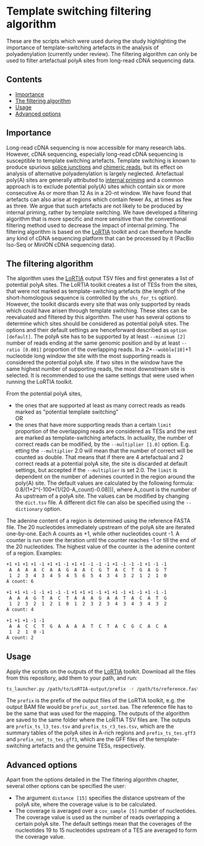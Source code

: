 # Template switching filtering algorithm
These are the scripts which were used during the study highlighting the importance of template-switching artefacts in the analysis of polyadenylation (currently under review).
The filtering algorithm can only be used to filter artefactual polyA sites from long-read cDNA sequencing data.

## Contents

- [Importance](#importance)
- [The filtering algorithm](#algorithm)
- [Usage](#usage)
- [Advanced options](#options)

## <a name="importance"></a>Importance
Long-read cDNA sequencing is now accessible for many research labs. However, cDNA sequencing, especially long-read cDNA sequencing is susceptible to template switching artefacts. Template switching is known to produce spurious [splice junctions] and [chimeric reads], but its effect on analysis of alternative polyadenylation is largely neglected. Artefactual poly(A) sites are generally attributed to [internal priming] and a common approach is to exclude potential poly(A) sites which contain six or more consecutive As or more than 12 As in a 20-nt window. We have found that artefacts can also arise at regions which contain fewer As, at times as few as three. We argue that such artefacts are not likely to be produced by internal priming, rather by template switching. We have developed a filtering algorithm that is more specific and more sensitive than the conventional filtering method used to decrease the impact of internal priming. The filtering algorithm is based on the [LoRTIA] toolkit and can therefore handle any kind of cDNA sequencing platform that can be processed by it (PacBio Iso-Seq or MinION cDNA sequencing data).

## <a name="algorithm"></a>The filtering algorithm
The algorithm uses the [LoRTIA] output TSV files and first generates a list of potential polyA sites. The LoRTIA toolkit creates a list of TESs from the sites, that were not marked as template-switching artefacts (the length of the short-homologous sequence is controlled by the `shs_for_ts` option). However, the toolkit discards every site that was only supported by reads which could have arisen through template switching. These sites can be reevaluated and filtered by this algorithm. The user has several options to determine which sites should be considered as potential polyA sites. The options and their default settings are henceforward described as `option [default]`. The polyA site has to be supported by at least `--minimum [2]` number of reads ending at the same genomic position and by at least `--ratio [0.001]` proportion of the overlapping reads. In a 2*`--wobble[10]`+1 nucleotide long window the site with the most supporting reads is considered the potential polyA site. If two sites in the window have the same highest number of supporting reads, the most downstream site is selected. It is recommended to use the same settings that were used when running the LoRTIA toolkit.

From the potential polyA sites, 
- the ones that are supported at least as many correct reads as reads marked as "potential template switching"  
OR 
- the ones that have more supporting reads than a certain `limit` proportion of the overlapping reads
are considered as TESs and the rest are marked as template-switching artefacts. 
In actuality, the number of correct reads can be modified, by the `--multiplier [1.0]` option. E.g. etting the `--multiplier` 2.0 will mean that the number of correct will be counted as double. That means that if there are 4 artefactual and 2 correct reads at a potential polyA site, the site is discarded at default settings, but accepted if the `--multiplier` is set 2.0. The `limit` is dependent on the number of adenines counted in the region around the poly(A) site. The default values are calculated by the following formula: 0.8/(1+2^(-100*(1/(20-A_count)-0.08))), where A_count is the number of As upstream of a polyA site. The values can be modified by changing the `dict.tsv` file. A different dict file can also be specified using the `--dictionary` option.

The adenine content of a region is determined using the reference FASTA file. The 20 nucleotides immediately upstream of the polyA site are iterated one-by-one. Each A counts as +1, while other nucleotides count -1. A counter is run over the iteration until the counter reaches -1 or till the end of the 20 nucleotides. The highest value of the counter is the adenine content of a region.
Examples:
```txt
+1 +1 +1 +1 -1 +1 +1 -1 +1 +1 -1 -1 -1 +1 -1 -1 -1 +1 -1 -1
 A  A  A  A  C  A  A  G  A  A  C  G  T  A  C  T  G  A  G  T
 1  2  3  4  3  4  5  4  5  6  5  4  3  4  3  2  1  2  1  0
A count: 6

+1 +1 +1 -1 -1 +1 -1 -1 +1 +1 +1 -1 +1 +1 -1 +1 -1 +1 -1 -1
 A  A  A  G  T  A  C  T  A  A  A  G  A  A  T  A  C  A  T  G
 1  2  3  2  1  2  1  0  1  2  3  2  3  4  3  4  3  4  3  2
A count: 4
 
+1 +1 +1 -1 -1 
 A  A  C  C  T  G  A  A  A  A  T  C  T  A  C  G  C  A  C  A
 1  2  1  0 -1
A count: 2
```

## <a name="usage"></a>Usage
Apply the scripts on the outputs of the [LoRTIA] toolkit. 
Download all the files from this repository, add them to your path, and run:
```sh
ts_launcher.py /path/to/LoRTIA-output/prefix -r /path/to/reference.fasta
```
The `prefix` is the prefix of the output files of the LoRTIA toolkit, e.g. the output BAM file would be `prefix_out_sorted.bam`. The reference file has to be the same that was used for the mapping. The outputs of the algorithm are saved to the same folder where the LoRTIA TSV files are. The outputs are `prefix_ts_l3_tes.tsv` and `prefix_ts_r3_tes.tsv`, which are the summary tables of the polyA sites in A-rich regions and `prefix_ts_tes.gff3` and `prefix_not_ts_tes.gff3`, which are the GFF files of the template-switching artefacts and the genuine TESs, respectively.

## <a name="options"></a>Advanced options
Apart from the options detailed in the The filtering algorithm chapter, several other options can be specified the user:
- The argument `distance [15]` specifies the distance upstream of the polyA site, where the coverage value is to be calculated.
- The coverage is averaged over a `cov_sample [5]` number of nucleotides. The coverage value is used as the number of reads overlapping a certain polyA site. The default settings mean that the coverages of the nucleotides 19 to 15 nucleotides upstream of a TES are averaged to form the coverage value.

[LoRTIA]: https://github.com/zsolt-balazs/LoRTIA
[splice junctions]: https://www.sciencedirect.com/science/article/pii/S0888754305003770
[chimeric reads]: https://journals.plos.org/plosone/article?id=10.1371/journal.pone.0012271
[internal priming]: https://www.pnas.org/content/99/9/6152
